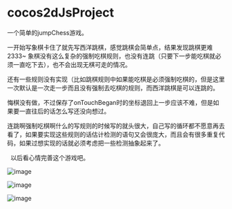 # cocos2dJsProject
   一个简单的jumpChess游戏。
	
   一开始写象棋卡住了就先写西洋跳棋，感觉跳棋会简单点，结果发现跳棋更难2333~ 象棋没有这么复杂的强制吃棋规则，也没有连跳（只要下一步能吃棋就必须一直吃下去），也不会出现无棋可走的情况。
	
   还有一些规则没有实现（比如跳棋规则中如果能吃棋是必须强制吃棋的，但是这里一次默认是一次走一步而且没有强制去吃棋的规则，而西洋跳棋是可以连跳的。
	
   悔棋没有做，不过保存了onTouchBegan时的坐标退回上一步应该不难，但是如果要一直往后的话怎么写还没向想过。
	
   连跳啊强制吃棋啊什么的写规则的时候写的就头很大，自己写的循环都不愿意再去看了，如果要实现这些规则的话估计检测的语句又会很庞大，而且会有很多重复代码，如果过想实现的话就必须考虑把一些检测抽象起来了。
	
   以后看心情完善这个游戏吧。
	
 ![image](https://github.com/chat1llon/cocos2dJsProject/blob/master/screenshoot/pic1.jpg)
 
 ![image](https://github.com/chat1llon/cocos2dJsProject/blob/master/screenshoot/pic2.jpg)
 
 ![image](https://github.com/chat1llon/cocos2dJsProject/blob/master/screenshoot/pic3.jpg)
